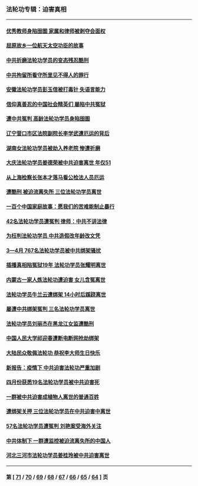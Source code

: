 ### 法轮功专辑：迫害真相
---
#### [优秀教师身陷囹圄 家属和律师被剥夺会面权](../../pages/nf4379/n13765832.md?06250430) 
#### [屈原故乡一位航天太空功臣的故事](../../pages/nf4379/n13764742.md?06250430) 
#### [中共折磨法轮功学员的变态残忍酷刑](../../pages/nf4379/n13762772.md?06250430) 
#### [中共拘留所看守所里见不得人的罪行](../../pages/nf4379/n13761656.md?06250430) 
#### [安徽法轮功学员彭玉信被打毒针 失语言能力](../../pages/nf4379/n13760892.md?06250430) 
#### [信仰真善忍的中国社会精英们 屡陷中共冤狱](../../pages/nf4379/n13760120.md?06250430) 
#### [遭中共冤判 高龄法轮功学员身陷囹圄](../../pages/nf4379/n13759378.md?06250430) 
#### [辽宁营口市区法院副院长李学武遭厄运的背后](../../pages/nf4379/n13757782.md?06250430) 
#### [湖南女法轮功学员被劫入养老院 惨遭折磨](../../pages/nf4379/n13756608.md?06250430) 
#### [大庆法轮功学员姜德荣被中共迫害离世 年仅51](../../pages/nf4379/n13755805.md?06250430) 
#### [从上海检察长张本才落马看公检法人员厄运](../../pages/nf4379/n13755011.md?06250430) 
#### [遭酷刑 被迫流离失所 三位法轮功学员离世](../../pages/nf4379/n13754229.md?06250430) 
#### [一百个中国家庭故事：愿我们的苦难能制止暴行](../../pages/nf4379/n13753117.md?06250430) 
#### [42名法轮功学员遭冤判 律师：中共不讲法律](../../pages/nf4379/n13753469.md?06250430) 
#### [为枉判法轮功学员 中共造假改年龄改文凭](../../pages/nf4379/n13752835.md?06250430) 
#### [3—4月 767名法轮功学员被中共绑架骚扰](../../pages/nf4379/n13732751.md?06250430) 
#### [插播真相陷冤狱19年 法轮功学员张耀明离世](../../pages/nf4379/n13748009.md?06250430) 
#### [内蒙古一家人炼法轮功遭迫害 女儿含冤离世](../../pages/nf4379/n13744475.md?06250430) 
#### [法轮功学员牛兰云遭绑架 14小时后蹊跷离世](../../pages/nf4379/n13744926.md?06250430) 
#### [屡遭中共绑架冤判 三名法轮功学员离世](../../pages/nf4379/n13743718.md?06250430) 
#### [法轮功学员刘丽杰在黑龙江女监遭酷刑](../../pages/nf4379/n13740915.md?06250430) 
#### [中国人民大学祁迎春遭断电断网抢劫绑架](../../pages/nf4379/n13730164.md?06250430) 
#### [大陆民众敬佩法轮功 恭祝李大师生日快乐](../../pages/nf4379/n13734669.md?06250430) 
#### [新报告：疫情下 中共迫害法轮功严重加剧](../../pages/nf4379/n13732612.md?06250430) 
#### [四月份获悉19名法轮功学员被中共迫害死](../../pages/nf4379/n13731456.md?06250430) 
#### [一群被中共迫害成植物人离世的普通百姓](../../pages/nf4379/n13730316.md?06250430) 
#### [遭绑架关押 三位法轮功学员在中共迫害中离世](../../pages/nf4379/n13727134.md?06250430) 
#### [57名法轮功学员遭冤判 刘艳案受海外关注](../../pages/nf4379/n13726210.md?06250430) 
#### [中共体制下 一群遭监控被迫流离失所的中国人](../../pages/nf4379/n13725531.md?06250430) 
#### [河北三河市法轮功学员姜桂玲被中共迫害离世](../../pages/nf4379/n13724089.md?06250430) 

---
#### 第 [ [71](./71.md?06250430) / [70](./70.md?06250430) / [69](./69.md?06250430) / [68](./68.md?06250430) / [67](./67.md?06250430) / [66](./66.md?06250430) / [65](./65.md?06250430) / [64](./64.md?06250430) ] 页
